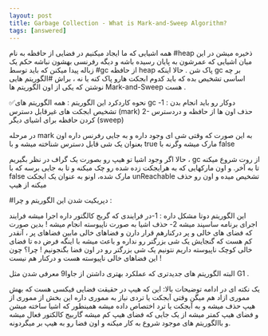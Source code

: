 ```yaml
---
layout: post
title: Garbage Collection - What is Mark-and-Sweep Algorithm?
tags: [answered]
---
```




<!-- comment #650176573 -->

همه اشیایی که ما  ایجاد میکنیم در فضایی از حافظه به نام #heap ذخیره میشن 
در این میان اشیایی که عمرشون به پایان رسیده باشه و دیگه رفرنسی بهشون نباشه حکم یک زباله پیدا میکنن که باید توسط #gc از حافظه heap پاک شن .
حالا اینکه gc بر چه اساسی تشخیص بده که باید کدوم ابجکت هارو پاک کنه یا نه ، براش #الگوریتم هایی نوشتن که یکی از اون الگوریتم ها Mark-and-Sweep هست .

✅نحوه کاردکرد این الگوریتم :
همه الگوریتم های gc دوکار رو باید انجام بدن :
1- تشخیص ابجکت های غیرقابل دسترس (mark)
2- حذف اون ها از حافظه و دردسترس کردن حافظه برای اشیای دیگر (sweep)

در مرحله mark به این صورت که وقتی شی ای  وجود داره و به جایی رفرنس داره اون بعنوان یک شی قابل دسترس شناخته میشه و با true مارک میشه   وگرنه با false

حالا اگر وجود اشیا تو  هیپ رو بصورت یک گراف در نظر بگیریم ، gc  از روت شروع  میکنه تا به آخر.
و اون مارکهایی که به هرایجکت زده شده  رو چک میکنه   و تا به جایی برسه که با false مارک شده، اونو به عنوان یک  ابجکت unReachable تشخیص میده و اون رو حذف میکنه از هیپ 



#دپریکیت شدن این الگوریتم و چرا  :

این الگوریتم دوتا مشکل داره :
1-در فرایندی که گربج کالگتور داره اجرا میشه فرایند اجرای برنامه ساسپند میشه 
2- حذف اشیا به صورت ناپیوسته انجام میشه ! بدین صورت که فضای های خالی و پر درکنارهم قرار دارن و فضاهای خالی مابین فضاهای پر ، آنقدر کم هست که گنجایش یک شی بزرگتر رو نداره و باعث میشه با اینگه فرض ده تا فضای خالی کوچک ناپیوسته داریم نتونیم یک شی بزرگتر رو در اون فضا بگنجونیم ! چرا؟ چون  این فضاهای خالی  ناپیوسته هست و درکنار هم نیست !


البته الگوریتم های جدیدتری که عملکرد بهتری داشتن از جاوا9 معرفی شدن مثل G1 .
<!-- comment #651111478 -->
یک نکته ای در ادامه توضیحات بالا: این که هیپ در حقیقت فضایی فیکسی هست که بهش مموری ازاد هم میگن وقتی آبجکت یا تردی نیاز به مموری داره این بخش از مموری از هیپ حذف میشه و به آبجکت یا ترد اختصاص داده میشه همینطور که اشیا ساخته میشن و فضای هیپ کمتر 
میشه از یک جایی که فضای هیپ کم میشه گاربیج کالکتور فعال میشه و باالگوریتم های موجود شروع به کار میکنه و اون فضا رو به هیپ بر میگردونه.

